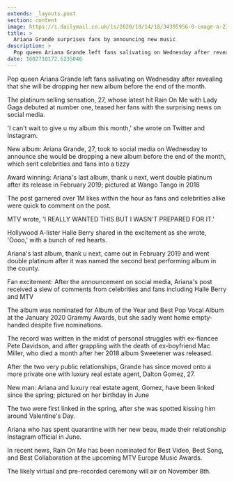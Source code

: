 ```yaml
--- 
extends: _layouts.post 
section: content 
image: https://i.dailymail.co.uk/1s/2020/10/14/18/34395956-0-image-a-23_1602697567332.jpg 
title: > 
  Ariana Grande surprises fans by announcing new music 
description: > 
  Pop queen Ariana Grande left fans salivating on Wednesday after revealing that she will be dropping her new album before the end of the month.The platinum selling sensation, 27, whose latest hit Rain On Me with Lady Gaga debuted at number one, teased her fans with the surprising news on social media.'I can't wait to give u my album this month,' she wrote on Twitter and Instagram.After the two very public relationships, Grande has since moved onto a more private one with luxury real estate agent, Dalton Gomez, 27.In recent news, Rain On Me has been nominated for Best Video, Best Song, and Best Collaboration at the upcoming MTV Europe Music Awards. 
date: 1602710172.6235046 
--- 
```

Pop queen Ariana Grande left fans salivating on Wednesday after revealing that she will be dropping her new album before the end of the month.

The platinum selling sensation, 27, whose latest hit Rain On Me with Lady Gaga debuted at number one, teased her fans with the surprising news on social media.

'I can't wait to give u my album this month,' she wrote on Twitter and Instagram.

New album: Ariana Grande, 27, took to social media on Wednesday to announce she would be dropping a new album before the end of the month, which sent celebrities and fans into a tizzy

Award winning: Ariana's last album, thank u next, went double platinum after its release in February 2019; pictured at Wango Tango in 2018

The post garnered over 1M likes within the hour as fans and celebrities alike were quick to comment on the post.

MTV wrote, 'I REALLY WANTED THIS BUT I WASN'T PREPARED FOR IT.'

Hollywood A-lister Halle Berry shared in the excitement as she wrote, 'Oooo,' with a bunch of red hearts.

Ariana's last album, thank u next, came out in February 2019 and went double platinum after it was named the second best performing album in the county.

Fan excitement: After the announcement on social media, Ariana's post received a slew of comments from celebrities and fans including Halle Berry and MTV

The album was nominated for Album of the Year and Best Pop Vocal Album at the January 2020 Grammy Awards, but she sadly went home empty-handed despite five nominations.

The record was written in the midst of personal struggles with ex-fiancee Pete Davidson, and after grappling with the death of ex-boyfriend Mac Miller, who died a month after her 2018 album Sweetener was released.

After the two very public relationships, Grande has since moved onto a more private one with luxury real estate agent, Dalton Gomez, 27.

New man: Ariana and luxury real estate agent, Gomez, have been linked since the spring; pictured on her birthday in June

The two were first linked in the spring, after she was spotted kissing him around Valentine's Day.

Ariana who has spent quarantine with her new beau, made their relationship Instagram official in June.

In recent news, Rain On Me has been nominated for Best Video, Best Song, and Best Collaboration at the upcoming MTV Europe Music Awards.

The likely virtual and pre-recorded ceremony will air on November 8th.